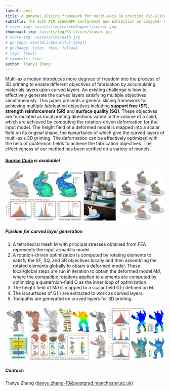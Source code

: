 ```yaml
---
layout: post
title: A general slicing framework for multi-axis 3D printing (S3−Slicer)
subtitle: The 15th ACM SIGGRAPH Conference and Exhibition on Computer Graphics and Interactive Techniques in Asia (SIGA), Daegu, South Korea
# cover-img: /assets/img/curvedSupport/teaser.jpg
thumbnail-img: /assets/img/S3-slicer/teaser.jpg
# share-img: /assets/img/path.jpg
# gh-repo: daattali/beautiful-jekyll
# gh-badge: [star, fork, follow]
# tags: [test]
# comments: true
author: Tianyu Zhang
---
```


Multi-axis motion introduces more degrees of freedom into the process of 3D printing to enable different objectives of fabrication by accumulating materials layers upon curved layers. An existing challenge is how to effectively generate the curved layers satisfying multiple objectives simultaneously. This paper presents a general slicing framework for achieving multiple fabrication objectives including **support free (SF)**, **strength reinforcement (SR)** and **surface quality (SQ)**. These objectives are formulated as local printing directions varied in the volume of a solid, which are achieved by computing the rotation-driven deformation for the input model. The height field of a deformed model is mapped into a scalar field on its original shape, the isosurfaces of which give the curved layers of multi-axis 3D printing. The deformation can be effectively optimized with the help of quaternion fields to achieve the fabrication objectives. The effectiveness of our method has been verified on a variety of models.

##### [Source Code](https://github.com/zhangty019/S3_DeformFDM) is available!

![printing_result](/assets/img/S3-slicer/s3_result.jpg)

##### Pipeline for curved layer generation
1. A tetrahedral mesh M with principal stresses obtained from FEA represents the input armadillo model. 
2. A rotation-driven optimization is computed by rotating elements to satisfy the SF, SQ, and SR objectives locally and then assembling the rotated elements globally to obtain a deformed model. These local/global
steps are run in iteration to obtain the deformed model M𝑑, where the compatible rotations applied to elements are computed by optimizing a quaternion-field Q as the inner loop of optimization.
3. The height field of M𝑑 is mapped to a scalar field G(·) defined on M. 
4. The isosurfaces of G(·) are extracted to work as curved layers. 
5. Toolpaths are generated on curved layers for 3D printing.

![pipeline](/assets/img/S3-slicer/s3_pipeline.jpg)

##### Contact:
Tianyu Zhang (tianyu.zhang-10@postgrad.manchester.ac.uk)  

